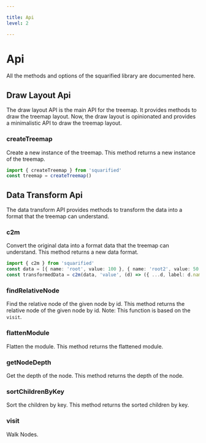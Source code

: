 ```yaml
---

title: Api
level: 2

---
```


# Api

All the methods and options of the squarified library are documented here.

## Draw Layout Api

The draw layout API is the main API for the treemap. It provides methods to draw the treemap layout.
Now, the draw layout is opinionated and provides a minimalistic API to draw the treemap layout.

### createTreemap

Create a new instance of the treemap. This method returns a new instance of the treemap.

```ts
import { createTreemap } from 'squarified'
const treemap = createTreemap()
```

## Data Transform Api

The data transform API provides methods to transform the data into a format that the treemap can understand.

### c2m

Convert the original data into a format data that the treemap can understand. This method returns a new data format.

```ts
import { c2m } from 'squarified'
const data = [{ name: 'root', value: 100 }, { name: 'root2', value: 50 }, { name: 'root3', value: 150 }]
const transformedData = c2m(data, 'value', (d) => ({ ...d, label: d.name }))
```

### findRelativeNode

Find the relative node of the given node by id. This method returns the relative node of the given node by id.
Note: This function is based on the `visit`.

### flattenModule

Flatten the module. This method returns the flattened module.

### getNodeDepth

Get the depth of the node. This method returns the depth of the node.

### sortChildrenByKey

Sort the children by key. This method returns the sorted children by key.

### visit

Walk Nodes.
